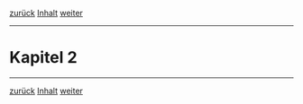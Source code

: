 <!-- page navigation -->
[zurück](../k01/k01.html)  [Inhalt](../inhalt.html)  [weiter](../k03/k03.html)



* * * * *
<!-- end page navigation -->

Kapitel 2
=========


<!-- page navigation -->

* * * * *



[zurück](../k01/k01.html)  [Inhalt](../inhalt.html)  [weiter](../k03/k03.html)
<!-- end page navigation -->